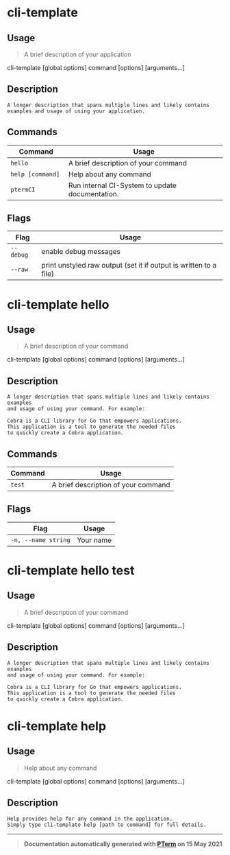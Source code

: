 # cli-template

## Usage
> A brief description of your application

cli-template [global options] command [options] [arguments...]

## Description

```
A longer description that spans multiple lines and likely contains
examples and usage of using your application.
```

## Commands
|Command|Usage|
|-------|-----|
|`hello `|A brief description of your command|
|`help [command] `|Help about any command|
|`ptermCI `|Run internal CI-System to update documentation.|

## Flags
|Flag|Usage|
|----|-----|
|`--debug`|enable debug messages|
|`--raw`|print unstyled raw output (set it if output is written to a file)|
# cli-template hello

## Usage
> A brief description of your command

cli-template [global options] command [options] [arguments...]

## Description

```
A longer description that spans multiple lines and likely contains examples
and usage of using your command. For example:

Cobra is a CLI library for Go that empowers applications.
This application is a tool to generate the needed files
to quickly create a Cobra application.
```

## Commands
|Command|Usage|
|-------|-----|
|`test `|A brief description of your command|

## Flags
|Flag|Usage|
|----|-----|
|`-n, --name string`|Your name|
# cli-template hello test

## Usage
> A brief description of your command

cli-template [global options] command [options] [arguments...]

## Description

```
A longer description that spans multiple lines and likely contains examples
and usage of using your command. For example:

Cobra is a CLI library for Go that empowers applications.
This application is a tool to generate the needed files
to quickly create a Cobra application.
```
# cli-template help

## Usage
> Help about any command

cli-template [global options] command [options] [arguments...]

## Description

```
Help provides help for any command in the application.
Simply type cli-template help [path to command] for full details.
```


---
> **Documentation automatically generated with [PTerm](https://github.com/pterm/cli-template) on 15 May 2021**
